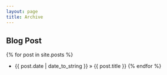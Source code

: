 ```yaml
---
layout: page
title: Archive
---
```


## Blog Post

{% for post in site.posts %}
  * {{ post.date | date_to_string }} » {{ post.title }} {% endfor %}
